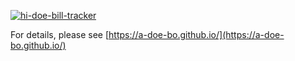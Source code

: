 [![hi-doe-bill-tracker](https://github.com/ics-software-engineering/meteor-application-template-production/actions/workflows/ci.yml/badge.svg)](https://github.com/a-doe-bo/hi-doe-bill-tracker/actions/workflows/ci.yml)

For details, please see [https://a-doe-bo.github.io/](https://a-doe-bo.github.io/)
